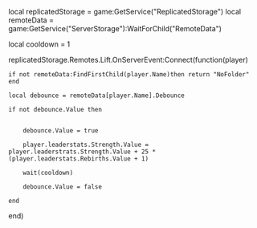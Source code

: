 local replicatedStorage = game:GetService("ReplicatedStorage")
local remoteData = game:GetService("ServerStorage"):WaitForChild("RemoteData")

local cooldown = 1

replicatedStorage.Remotes.Lift.OnServerEvent:Connect(function(player)
	
	if not remoteData:FindFirstChild(player.Name)then return "NoFolder" end
	
	local debounce = remoteData[player.Name].Debounce
	
	if not debounce.Value then
		
		
		debounce.Value = true
		
		player.leaderstats.Strength.Value = player.leaderstrats.Strength.Value + 25 * (player.leaderstats.Rebirths.Value + 1)
		
		wait(cooldown)
		
		debounce.Value = false		
	
	end
		
end) 
